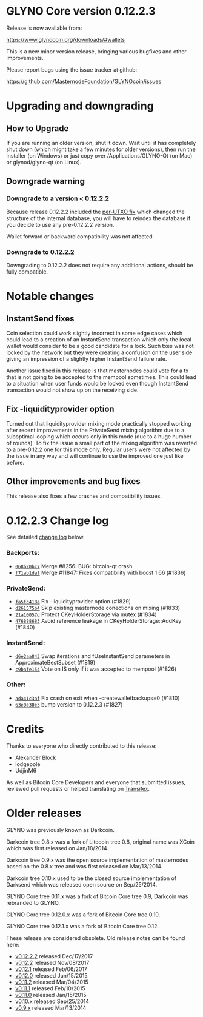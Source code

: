 GLYNO Core version 0.12.2.3
==========================

Release is now available from:

  <https://www.glynocoin.org/downloads/#wallets>

This is a new minor version release, bringing various bugfixes and other
improvements.

Please report bugs using the issue tracker at github:

  <https://github.com/MasternodeFoundation/GLYNOcoin/issues>


Upgrading and downgrading
=========================

How to Upgrade
--------------

If you are running an older version, shut it down. Wait until it has completely
shut down (which might take a few minutes for older versions), then run the
installer (on Windows) or just copy over /Applications/GLYNO-Qt (on Mac) or
glynod/glyno-qt (on Linux).

Downgrade warning
-----------------

### Downgrade to a version < 0.12.2.2

Because release 0.12.2.2 included the [per-UTXO fix](release-notes/glyno/release-notes-0.12.2.2.md#per-utxo-fix)
which changed the structure of the internal database, you will have to reindex
the database if you decide to use any pre-0.12.2.2 version.

Wallet forward or backward compatibility was not affected.

### Downgrade to 0.12.2.2

Downgrading to 0.12.2.2 does not require any additional actions, should be
fully compatible.

Notable changes
===============

InstantSend fixes
-----------------

Coin selection could work slightly incorrect in some edge cases which could
lead to a creation of an InstantSend transaction which only the local wallet
would consider to be a good candidate for a lock. Such txes was not locked by
the network but they were creating a confusion on the user side giving an
impression of a slightly higher InstantSend failure rate.

Another issue fixed in this release is that masternodes could vote for a tx
that is not going to be accepted to the mempool sometimes. This could lead to
a situation when user funds would be locked even though InstantSend transaction
would not show up on the receiving side.

Fix -liquidityprovider option
-----------------------------

Turned out that liquidityprovider mixing mode practically stopped working after
recent improvements in the PrivateSend mixing algorithm due to a suboptimal
looping which occurs only in this mode (due to a huge number of rounds). To fix
the issue a small part of the mixing algorithm was reverted to a pre-0.12.2 one
for this mode only. Regular users were not affected by the issue in any way and
will continue to use the improved one just like before.

Other improvements and bug fixes
--------------------------------

This release also fixes a few crashes and compatibility issues.


0.12.2.3 Change log
===================

See detailed [change log](https://github.com/MasternodeFoundation/GLYNOcoin/compare/v0.12.2.2...glyno:v0.12.2.3) below.

### Backports:
- [`068b20bc7`](https://github.com/MasternodeFoundation/GLYNOcoin/commit/068b20bc7) Merge #8256: BUG: bitcoin-qt crash
- [`f71ab1daf`](https://github.com/MasternodeFoundation/GLYNOcoin/commit/f71ab1daf) Merge #11847: Fixes compatibility with boost 1.66 (#1836)

### PrivateSend:
- [`fa5fc418a`](https://github.com/MasternodeFoundation/GLYNOcoin/commit/fa5fc418a) Fix -liquidityprovider option (#1829)
- [`d261575b4`](https://github.com/MasternodeFoundation/GLYNOcoin/commit/d261575b4) Skip existing masternode conections on mixing (#1833)
- [`21a10057d`](https://github.com/MasternodeFoundation/GLYNOcoin/commit/21a10057d) Protect CKeyHolderStorage via mutex (#1834)
- [`476888683`](https://github.com/MasternodeFoundation/GLYNOcoin/commit/476888683) Avoid reference leakage in CKeyHolderStorage::AddKey (#1840)

### InstantSend:
- [`d6e2aa843`](https://github.com/MasternodeFoundation/GLYNOcoin/commit/d6e2aa843) Swap iterations and fUseInstantSend parameters in ApproximateBestSubset (#1819)
- [`c9bafe154`](https://github.com/MasternodeFoundation/GLYNOcoin/commit/c9bafe154) Vote on IS only if it was accepted to mempool (#1826)

### Other:
- [`ada41c3af`](https://github.com/MasternodeFoundation/GLYNOcoin/commit/ada41c3af) Fix crash on exit when -createwalletbackups=0 (#1810)
- [`63e0e30e3`](https://github.com/MasternodeFoundation/GLYNOcoin/commit/63e0e30e3) bump version to 0.12.2.3 (#1827)

Credits
=======

Thanks to everyone who directly contributed to this release:

- Alexander Block
- lodgepole
- UdjinM6

As well as Bitcoin Core Developers and everyone that submitted issues,
reviewed pull requests or helped translating on
[Transifex](https://www.transifex.com/projects/p/glyno/).


Older releases
==============

GLYNO was previously known as Darkcoin.

Darkcoin tree 0.8.x was a fork of Litecoin tree 0.8, original name was XCoin
which was first released on Jan/18/2014.

Darkcoin tree 0.9.x was the open source implementation of masternodes based on
the 0.8.x tree and was first released on Mar/13/2014.

Darkcoin tree 0.10.x used to be the closed source implementation of Darksend
which was released open source on Sep/25/2014.

GLYNO Core tree 0.11.x was a fork of Bitcoin Core tree 0.9,
Darkcoin was rebranded to GLYNO.

GLYNO Core tree 0.12.0.x was a fork of Bitcoin Core tree 0.10.

GLYNO Core tree 0.12.1.x was a fork of Bitcoin Core tree 0.12.

These release are considered obsolete. Old release notes can be found here:

- [v0.12.2.2](release-notes/glyno/release-notes-0.12.2.2.md) released Dec/17/2017
- [v0.12.2](release-notes/glyno/release-notes-0.12.2.md) released Nov/08/2017
- [v0.12.1](release-notes/glyno/release-notes-0.12.1.md) released Feb/06/2017
- [v0.12.0](release-notes/glyno/release-notes-0.12.0.md) released Jun/15/2015
- [v0.11.2](release-notes/glyno/release-notes-0.11.2.md) released Mar/04/2015
- [v0.11.1](release-notes/glyno/release-notes-0.11.1.md) released Feb/10/2015
- [v0.11.0](release-notes/glyno/release-notes-0.11.0.md) released Jan/15/2015
- [v0.10.x](release-notes/glyno/release-notes-0.10.0.md) released Sep/25/2014
- [v0.9.x](release-notes/glyno/release-notes-0.9.0.md) released Mar/13/2014

